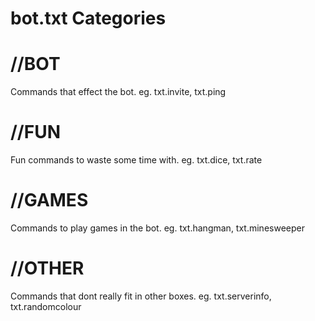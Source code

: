 # bot.txt Categories
# //BOT
Commands that effect the bot. eg. txt.invite, txt.ping
# //FUN 
Fun commands to waste some time with. eg. txt.dice, txt.rate
# //GAMES
Commands to play games in the bot. eg. txt.hangman, txt.minesweeper
# //OTHER
Commands that dont really fit in other boxes. eg. txt.serverinfo, txt.randomcolour
